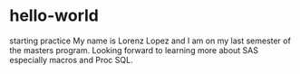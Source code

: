 
# hello-world
starting practice
My name is Lorenz Lopez and I am on my last semester of the masters program. Looking forward to learning more about SAS especially macros and Proc SQL.  


